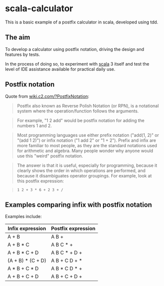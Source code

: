 # scala-calculator #

This is a basic example of a postfix calculator in scala, developed using tdd.

## The aim ##

To develop a calculator using postfix notation, driving the design and features by tests.

In the process of doing so, to experiment with [scala](https://www.scala-lang.org) 3 itself and test the level of IDE assistance available for practical daily use.

## Postfix notation ##

Quote from [wiki.c2.com/?PostfixNotation](https://wiki.c2.com/?PostfixNotation):

> Postfix also known as Reverse Polish Notation (or RPN), is a notational system where the operation/function follows the arguments.

> For example, "1 2 add" would be postfix notation for adding the numbers 1 and 2.

> Most programming languages use either prefix notation ("add(1, 2)" or "(add 1 2)") or infix notation ("1 add 2" or "1 + 2"). Prefix and infix are more familiar to most people, as they are the standard notations used for arithmetic and algebra. Many people wonder why anyone would use this "weird" postfix notation.

> The answer is that it is useful, especially for programming, because it clearly shows the order in which operations are performed, and because it disambiguates operator groupings. For example, look at this postfix expression:

>     1 2 + 3 * 6 + 2 3 + /

## Examples comparing infix with postfix notation ##

Examples include:

| Infix expression  | Postfix expression |
|-------------------|--------------------|
| A + B             | A B +              |
| A + B * C         | A B C * +          |
| A + B * C + D     | A B C * + D +      |
| (A + B) * (C + D) | A B + C D + *      |
| A * B + C * D     | A B * C D * +      |
| A + B + C + D     | A B + C + D +      |
